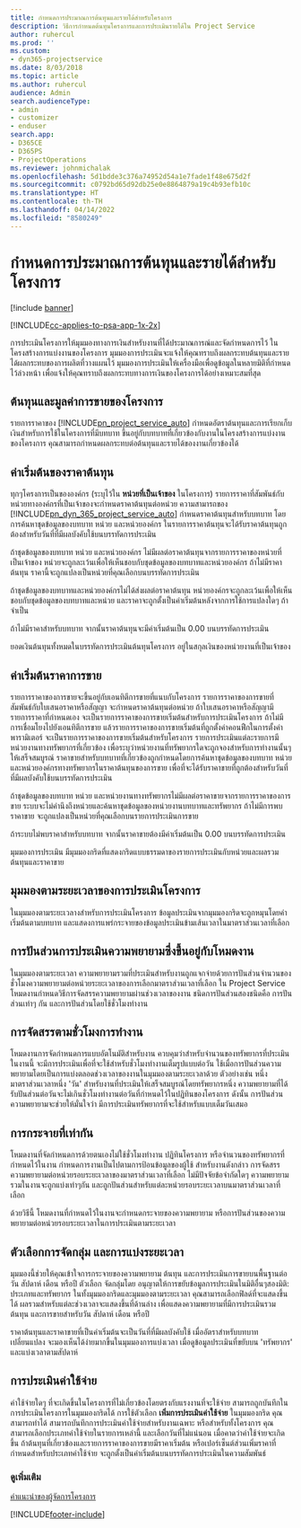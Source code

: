 ```yaml
---
title: กำหนดการประมาณการต้นทุนและรายได้สำหรับโครงการ
description: วิธีการกำหนดต้นทุนโครงการและการประเมินรายได้ใน Project Service
author: ruhercul
ms.prod: ''
ms.custom:
- dyn365-projectservice
ms.date: 8/03/2018
ms.topic: article
ms.author: ruhercul
audience: Admin
search.audienceType:
- admin
- customizer
- enduser
search.app:
- D365CE
- D365PS
- ProjectOperations
ms.reviewer: johnmichalak
ms.openlocfilehash: 5d1bdde3c376a74952d54a1e7fade1f48e675d2f
ms.sourcegitcommit: c0792bd65d92db25e0e8864879a19c4b93efb10c
ms.translationtype: HT
ms.contentlocale: th-TH
ms.lasthandoff: 04/14/2022
ms.locfileid: "8580249"
---
```

# <a name="determine-project-cost-and-revenue-estimates"></a>กำหนดการประมาณการต้นทุนและรายได้สำหรับโครงการ 

[!include [banner](../includes/psa-now-project-operations.md)]

[!INCLUDE[cc-applies-to-psa-app-1x-2x](../includes/cc-applies-to-psa-app-1x-2x.md)]

การประเมินโครงการให้มุมมองทางการเงินสำหรับงานที่ได้ประมาณการณ์และจัดกำหนดการไว้ ในโครงสร้างการแบ่งงานของโครงการ มุมมองการประเมินจะแจ้งให้คุณทราบถึงผลกระทบต้นทุนและรายได้ผลกระทบของการผลิตที่วางแผนไว้ มุมมองการประเมินให้เครื่องมือเพื่อดูข้อมูลในหลายมิติที่กำหนดไว้ล่วงหน้า เพื่อแจ้งให้คุณทราบถึงผลกระทบทางการเงินของโครงการได้อย่างเหมาะสมที่สุด  
  
## <a name="cost-and-sales-value-of-the-project"></a>ต้นทุนและมูลค่าการขายของโครงการ  
รายการราคาของ [!INCLUDE[pn_project_service_auto](../includes/pn-project-service-auto.md)] กำหนดอัตราต้นทุนและการเรียกเก็บเงินสำหรับการใช้ในโครงการที่มีบทบาท ขึ้นอยู่กับบทบาทที่เกี่ยวข้องกับงานในโครงสร้างการแบ่งงานของโครงการ คุณสามารถกำหนดผลกระทบต่อต้นทุนและรายได้ของงานเกี่ยวข้องได้  
  
## <a name="cost-price-defaulting"></a>ค่าเริ่มต้นของราคาต้นทุน  
ทุกๆโครงการเป็นขององค์กร (ระบุไว้ใน **หน่วยที่เป็นเจ้าของ** ในโครงการ) รายการราคาที่สัมพันธ์กับหน่วยทางองค์กรที่เป็นเจ้าของจะกำหนดราคาต้นทุนต่อหน่วย ความสามารถของ [!INCLUDE[pn_dyn_365_project_service_auto](../includes/pn-dyn-365-project-service-auto.md)] กำหนดราคาต้นทุนสำหรับบทบาท โดยการค้นหาชุดข้อมูลของบทบาท หน่วย และหน่วยองค์กร ในรายการราคาต้นทุนจะได้รับราคาต้นทุนถูกต้องสำหรับวันที่ที่มีผลบังคับใช้บนบรรทัดการประเมิน  
  
ถ้าชุดข้อมูลของบทบาท หน่วย และหน่วยองค์กร ไม่มีผลต่อราคาต้นทุนจากรายการราคาของหน่วยที่เป็นเจ้าของ หน่วยจะถูกละเว้นเพื่อให้เห็นชอบกับชุดข้อมูลของบทบาทและหน่วยองค์กร ถ้าไม่มีราคาต้นทุน ราคานี้จะถูกแปลงเป็นหน่วยที่คุณเลือกบนบรรทัดการประเมิน  
  
ถ้าชุดข้่อมูลของบทบาทและหน่วยองค์กรไม่ได้ส่งผลต่อราคาต้นทุน หน่วยองค์กรจะถูกละเว้นเพิ้อให้เห็นชอบกับชุดข้อมูลของบทบาทและหน่วย และราคาจะถูกตั้งเป็นค่าเริ่มต้นหลังจากการใช้การแปลงใดๆ ถ้าจำเป็น  
  
 ถ้าไม่มีราคาสำหรับบทบาท จากนั้นราคาต้นทุนจะมีค่าเริ่มต้นเป็น 0.00 บนบรรทัดการประเมิน  
  
 ยอดเงินต้นทุนทั้งหมดในบรรทัดการประเมินต้นทุนโครงการ อยู่ในสกุลเงินของหน่วยงานที่เป็นเจ้าของ  
  
## <a name="sales-price-defaulting"></a>ค่าเริ่มต้นราคาการขาย  
รายการราคาของการขายจะขึ้นอยู่กับเอนทิตีการขายที่แนบกับโครงการ รายการราคาของการขายที่สัมพันธ์กับใบเสนอราคาหรือสัญญา จะกำหนดราคาต้นทุนต่อหน่วย ถ้าใบเสนอราคาหรือสัญญามีรายการราคาที่กำหนดเอง จะเป็นรายการราคาของการขายเริ่มต้นสำหรับการประเมินโครงการ ถ้าไม่มีการเชื่อมโยงไปยังเอนทิตีการขาย แล้วรายการราคาของการขายเริ่มต้นที่ถูกตั้งค่าคอนฟืกในการตั้งค่าพารามิเตอร์ จะเป็นรายการราคาของการขายเริ่มต้นสำหรับโครงการ รายการประเมินแต่ละรายการมีหน่วยงานทางทรัพยากรที่เกี่ยวข้อง เพื่อระบุว่าหน่วยงานที่ทรัพยากรใดจะถูกจองสำหรับการทำงานนั้นๆให้เสร็จสมบูรณ์ ราคาขายสำหรับบทบาทที่เกี่ยวข้องถูกกำหนดโดยการค้นหาชุดข้อมูลของบทบาท หน่วย และหน่วยองค์กรทางทรัพยากรในราคาต้นทุนของการขาย เพื่อที่จะได้รับราคาขายที่ถูกต้องสำหรับวันที่ที่มีผลบังคับใช้บนบรรทัดการประเมิน  
  
ถ้าชุดข้อมูลของบทบาท หน่วย และหน่วยงานทางทรัพยากรไม่มีผลต่อราคาขายจากรายการราคาของการขาย ระบบจะไม่คำนึงถึงหน่วยและค้นหาชุดข้อมูลของหน่วยงานบทบาทและทรัพยากร ถ้าไม่มีการพบราคาขาย จะถูกแปลงเป็นหน่วยที่คุณเลือกบนรายการประเมินการขาย  
  
ถ้าระบบไม่พบราคาสำหรับบทบาท จากนั้นราคาขายต้องมีค่าเริ่มต้นเป็น 0.00 บนบรรทัดการประเมิน  
  
มุมมองการประเมิน มีมุมมองกริดที่แสดงกริดแบบธรรมดาของรายการประเมินกับหน่วยและผลรวมต้นทุนและราคาขาย  
  
## <a name="time-phased-view-of-project-estimates"></a>มุมมองตามระยะเวลาของการประเมินโครงการ  
ในมุมมองตามระยะเวลางสำหรับการประเมินโครงการ ข้อมูลประเมินจากมุมมองกริดจะถูกหมุนโดยค่าเริ่มต้นตามบทบาท และแสดงการแพร่กระจายของข้อมูลประเมินข้ามเส้นเวลาในมาตราส่วนเวลาที่เลือก  
  
## <a name="effort-estimate-allocation-based-on-task-mode"></a>การปันส่วนการประเมินความพยายามซึ่งขึ้นอยู่กับโหมดงาน  
ในมุมมองตามระยะเวลา ความพยายามรวมที่ประเมินสำหรับงานถูกแจกจ่ายด้วยการปันส่วนจำนวนของชั่วโมงความพยายามต่อหน่วยระยะเวลาของการเลือกมาตราส่วนเวลาที่เลือก ใน Project Service โหมดงานกำหนดวิธีการจัดสรรความพยายามผ่านช่วงเวลาของงาน ชนิดการปันส่วนสองชนิดคือ การปันส่วนเท่าๆ กัน และการปันส่วนโดยใช้ชั่วโมงทำงาน 
  
## <a name="work-hours-based-allocation"></a>การจัดสรรตามชั่วโมงการทำงาน  
โหมดงานการจัดกำหนดการแบบอัตโนมัติสำหรับงาน ควบคุมว่าสำหรับจำนวนของทรัพยากรที่ประเมินในงานนี้ จะมีการประเมินเพื่อที่จะใช้สำหรับชั่วโมงทำงานเต็มรูปแบบต่อวัน ใช้เมื่อการปันส่วนความพยายามโดยเป็นการแบ่งตลอดช่วงเวลาของงานในมุมมองตามระยะเวลาด้วย ตัวอย่างเช่น หนึ่งมาตราส่วนเวลาหนึ่ง 'วัน' สำหรับงานที่ประเมินให้เสร็จสมบูรณ์โดยทรัพยากรหนึ่ง ความพยายามที่ได้รับปันส่วนต่อวันจะไม่เกินชั่วโมงทำงานต่อวันที่กำหนดไว้ในปฏิทินของโครงการ ดังนั้น การปันส่วนความพยายามจะช่วยให้มั่นใจว่า มีการประเมินทรัพยากรที่จะใช้สำหรับแบบเต็มวันเสมอ  
  
## <a name="even-distribution"></a>การกระจายที่เท่ากัน  
โหมดงานที่จัดกำหนดการด้วยตนเองไม่ใช้ชั่วโมงทำงาน ปฏิทินโครงการ หรือจำนวนของทรัพยากรที่กำหนดไว้ในงาน กำหนดการงานเป็นไปตามการป้อนข้อมูลของผู้ใช้ สำหรับงานดังกล่าว การจัดสรรความพยายามต่อหน่วยรอบระยะเวลาของมาตราส่วนเวลาที่เลือก ไม่มีปัจจัยข้อจำกัดใดๆ ความพยายามรวมในงานจะถูกแบ่งเท่าๆกัน และถูกปันส่วนสำหรับแต่ละหน่วยรอบระยะเวลาบนมาตราส่วนเวลาที่เลือก  
  
ด้วยวิธีนี้ โหมดงานที่กำหนดไว้ในงานจะกำหนดกระจายของความพยายาม หรือการปันส่วนของความพยายามต่อหน่วยรอบระยะเวลาในการประเมินตามระยะเวลา  
  
## <a name="grouping-and-time-phasing-options"></a>ตัวเลือกการจัดกลุ่ม และการแบ่งระยะเวลา  
มุมมองนี้ช่วยให้คุณเข้าใจการกระจายของความพยายาม ต้นทุน และการประเมินการขายบนพื้นฐานต่อวัน สัปดาห์ เดือน หรือปี ตัวเลือก จัดกลุ่มโดย อนุญาตให้การขยับข้อมูลการประเมินในมิติอื่นๆสองมิติ: ประเภทและทรัพยากร ในทั้งมุมมองกริดและมุมมองตามระยะเวลา คุณสามารถเลือกฟิลด์ที่จะแสดงขึ้นได้ ผลรวมสำหรับแต่ละช่วงเวลาจะแสดงขึ้นที่ด้านล่าง เพื่อแสดงความพยายามที่มีการประเมินรวม ต้นทุน และการขายสำหรับวัน สัปดาห์ เดือน หรือปี  
  
ราคาต้นทุนและราคาขายที่เป็นค่าเริ่มต้นจะเป็นวันที่ที่มีผลบังคับใช้ เมื่ออัตราสำหรับบทบาทเปลี่ยนแปลง จะมองเห็นได้ง่ายมากขึ้นในมุมมองการแบ่งเวลา เมื่อดูข้อมูลประเมินที่ขยับบน 'ทรัพยากร' และแบ่งเวลาตามสัปดาห์  
  
## <a name="expense-estimates"></a>การประเมินค่าใช้จ่าย  
ค่าใช้จ่ายใดๆ ที่จะเกิดขึ้นในโครงการที่ไม่เกี่ยวข้องโดยตรงกับแรงงานที่จะใช้จ่าย สามารถถูกบันทึกในการประเมินโครงการในมุมมองกริดได้ การใช้ตัวเลือก **เพิ่มการประเมินค่าใช้จ่าย** ในมุมมองกริด คุณสามารถทำได้ สามารถบันทึกการประเมินค่าใช้จ่ายสำหรับงานเฉพาะ หรือสำหรับทั้งโครงการ คุณสามารถเลือกประเภทค่าใช้จ่ายในรายการเหล่านี้ และเลือกวันที่ไม่แน่นอน เมื่อคาดว่าค่าใช้จ่ายจะเกิดขึ้น ถ้าต้นทุนที่เกี่ยวข้องและรายการราคาของการขายมีราคาเริ่มต้น หรือเปอร์เซ็นต์ส่วนเพิ่มราคาที่กำหนดสำหรับประเภทค่าใช้จ่าย จะถูกตั้งเป็นค่าเริ่มต้นบนบรรทัดการประเมินในความสัมพันธ์  
  
### <a name="see-also"></a>ดูเพิ่มเติม  
 [คำแนะนำของผู้จัดการโครงการ](../psa/project-manager-guide.md)


[!INCLUDE[footer-include](../includes/footer-banner.md)]
